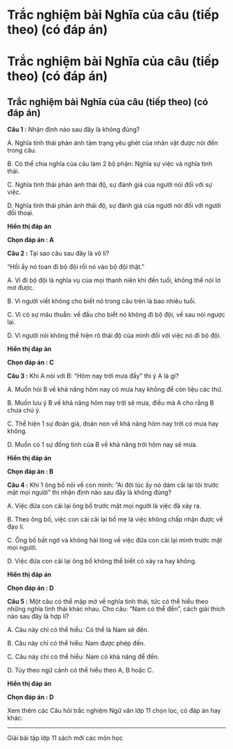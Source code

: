 # Trắc nghiệm bài Nghĩa của câu (tiếp theo) (có đáp án)

# Trắc nghiệm bài Nghĩa của câu (tiếp theo) (có đáp án)

## Trắc nghiệm bài Nghĩa của câu (tiếp theo) (có đáp án)

**Câu 1 :** Nhận định nào sau đây là không đúng? 

A. Nghĩa tính thái phản ánh tâm trạng yêu ghét của nhân vật được nói đến trong câu.

B. Có thể chia nghĩa của câu làm 2 bộ phận: Nghĩa sự việc và nghĩa tình thái. 

C. Nghĩa tình thái phản ánh thái độ, sự đánh giá của người nói đối với sự việc. 

D. Nghĩa tình thái phản ánh thái độ, sự đánh giá của người nói đối với người đối thoại. 

**Hiển thị đáp án**

**Chọn đáp án : A**

**Câu 2 :** Tại sao câu sau đây là vô lí? 

“Hồi ấy nó toan đi bộ đội rồi nó vào bộ đội thật.”

A. Vì đi bộ đội là nghĩa vụ của mọi thanh niên khi đến tuổi, không thể nói lơ mơ được.

B. Vì người viết không cho biết nó trong câu trên là bao nhiêu tuổi. 

C. Vì có sự mâu thuẫn: vế đầu cho biết nó không đi bộ đội, vế sau nói ngược lại. 

D. Vì người nói không thể hiện rõ thái độ của mình đối với việc nó đi bộ đội. 

**Hiển thị đáp án**

**Chọn đáp án : C**

**Câu 3 :** Khi A nói với B: “Hôm nay trời mưa đấy” thì ý A là gì? 

A. Muốn hỏi B về khả năng hôm nay có mưa hay không để còn liệu các thứ. 

B. Muốn lưu ý B về khả năng hôm nay trời sẽ mưa, điều mà A cho rằng B chưa chú ý. 

C. Thể hiện 1 sự đoán già, đoán non về khả năng hôm nay trời có mưa hay không. 

D. Muốn có 1 sự đồng tình của B về khả năng trời hôm nay sẽ mưa. 

**Hiển thị đáp án**

**Chọn đáp án : B**

**Câu 4 :** Khi 1 ông bố nói về con mình: “Ai đời lúc ấy nó dám cãi lại tôi trước mặt mọi người” thì nhận định nào sau đây là không đúng? 

A. Việc đứa con cãi lại ông bố trước mặt mọi người là việc đã xảy ra. 

B. Theo ông bố, việc con cái cãi lại bố mẹ là việc không chấp nhận được về đạo lí.

C. Ông bố bất ngờ và không hài lòng về việc đứa con cãi lại mình trước mặt mọi người. 

D. Việc đứa con cãi lại ông bố không thể biết có xảy ra hay không. 

**Hiển thị đáp án**

**Chọn đáp án : D**

**Câu 5 :** Một câu có thể mập mờ về nghĩa tình thái, tức có thể hiểu theo những nghĩa tình thái khác nhau. Cho câu: “Nam có thể đến”, cách giải thích nào sau đây là hợp lí? 

A. Câu này chỉ có thể hiểu: Có thể là Nam sẽ đến. 

B. Câu này chỉ có thể hiểu: Nam được phép đến. 

C. Câu này chỉ có thể hiểu: Nam có khả năng để đến.

D. Tùy theo ngữ cảnh có thể hiểu theo A, B hoặc C.

**Hiển thị đáp án**

**Chọn đáp án : D**

Xem thêm các Câu hỏi trắc nghiệm Ngữ văn lớp 11 chọn lọc, có đáp án hay khác:

* * *

Giải bài tập lớp 11 sách mới các môn học
